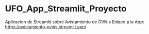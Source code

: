 # UFO_App_Streamlit_Proyecto
 Aplicacion de Streamlit sobre Avistamiento de OVNIs
Enlace a la App: https://avistamiento-ovnis.streamlit.app/